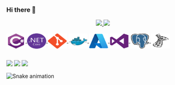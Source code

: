 ### Hi there 👋

<div align="center">
  <a href="https://github.com/pedrogmoreira">
  <img height="180em" src="https://github-readme-stats.vercel.app/api?username=pedrogmoreira&show_icons=true&theme=tokyonight&include_all_commits=true&count_private=true"/>
  <img height="180em" src="https://github-readme-stats.vercel.app/api/top-langs/?username=pedrogmoreira&layout=compact&langs_count=7&theme=tokyonight"/>
</div>
<div style="display: inline_block"><br>
  <img align="center" alt="Pedro-Csharp" height="40" width="50" src="https://raw.githubusercontent.com/devicons/devicon/master/icons/csharp/csharp-original.svg">
  <img align="center" alt="Pedro-NetCore" height="40" width="50" src="https://raw.githubusercontent.com/devicons/devicon/master/icons/dotnetcore/dotnetcore-original.svg">
  <img align="center" alt="Pedro-Git" height="40" width="50" src="https://raw.githubusercontent.com/devicons/devicon/master/icons/git/git-original.svg">
  <img align="center" alt="Pedro-Docker" height="40" width="50" src="https://raw.githubusercontent.com/devicons/devicon/master/icons/docker/docker-original.svg">
  <img align="center" alt="Pedro-Azure" height="40" width="50" src="https://raw.githubusercontent.com/devicons/devicon/master/icons/azure/azure-original.svg">
  <img align="center" alt="Pedro-VS" height="40" width="50" src="https://raw.githubusercontent.com/devicons/devicon/master/icons/visualstudio/visualstudio-plain.svg">
  <img align="center" alt="Pedro-PGSQL" height="40" width="50" src="https://github.com/devicons/devicon/blob/master/icons/postgresql/postgresql-original.svg">
  <img align="center" alt="Pedro-MSSQL" height="40" width="50" src="https://raw.githubusercontent.com/devicons/devicon/master/icons/microsoftsqlserver/microsoftsqlserver-plain.svg">
  
</div>
  
  ##
 
  <a href="https://instagram.com/phmoreira93" target="_blank"><img src="https://img.shields.io/badge/-Instagram-%23E4405F?style=for-the-badge&logo=instagram&logoColor=white" target="_blank"></a>
  <a href = "mailto:pedrogmoreira93@hotmail.com"><img src="https://img.shields.io/badge/-Outlook_Mail-0078D4?style=for-the-badge&logo=microsoft-outlook&logoColor=white" target="_blank"></a>
  <a href="https://www.linkedin.com/in/pedrogmoreira" target="_blank"><img src="https://img.shields.io/badge/-LinkedIn-%230077B5?style=for-the-badge&logo=linkedin&logoColor=white" target="_blank"></a> 
 
  ![Snake animation](https://github.com/pedrogmoreira/pedrogmoreira/blob/output/github-contribution-grid-snake.svg)
 
</div>
